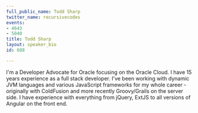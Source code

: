 ```yaml
---
full_public_name: Todd Sharp
twitter_name: recursivecodes
events:
- 4643
- 5040
title: Todd Sharp
layout: speaker_bio
id: 688

---
```

I'm a Developer Advocate for Oracle focusing on the Oracle Cloud. I have 15 years experience as a full stack developer.  I've been working with dynamic JVM languages and various JavaScript frameworks for my whole career - originally with ColdFusion and more recently Groovy/Grails on the server side.  I have experience with everything from jQuery, ExtJS to all versions of Angular on the front end.